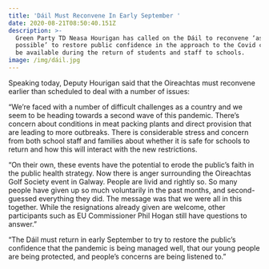 ```yaml
---
title: 'Dáil Must Reconvene In Early September '
date: 2020-08-21T08:50:40.151Z
description: >-
  Green Party TD Neasa Hourigan has called on the Dáil to reconvene ‘as soon as
  possible’ to restore public confidence in the approach to the Covid crisis and
  be available during the return of students and staff to schools.
image: /img/dáil.jpg
---
```

Speaking today, Deputy Hourigan said that the Oireachtas must reconvene earlier than scheduled to deal with a number of issues:

“We’re faced with a number of difficult challenges as a country and we seem to be heading towards a second wave of this pandemic. There’s concern about conditions in meat packing plants and direct provision that are leading to more outbreaks. There is considerable stress and concern from both school staff and families about whether it is safe for schools to return and how this will interact with the new restrictions.

“On their own, these events have the potential to erode the public’s faith in the public health strategy. Now there is anger surrounding the Oireachtas Golf Society event in Galway. People are livid and rightly so. So many people have given up so much voluntarily in the past months, and second-guessed everything they did. The message was that we were all in this together. While the resignations already given are welcome, other participants such as EU Commissioner Phil Hogan still have questions to answer.”

“The Dáil must return in early September to try to restore the public’s confidence that the pandemic is being managed well, that our young people are being protected, and people’s concerns are being listened to.”
